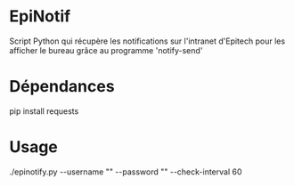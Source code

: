 # EpiNotif
Script Python qui récupère les notifications sur l'intranet d'Epitech pour les afficher le bureau grâce au programme 'notify-send'  

# Dépendances  
pip install requests  

# Usage  
./epinotify.py --username "" --password "" --check-interval 60  
